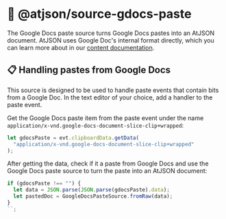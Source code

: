 # 📝 @atjson/source-gdocs-paste

The Google Docs paste source turns Google Docs pastes into an AtJSON document. AtJSON uses Google Doc's internal format directly, which you can learn more about in our [content documentation](content-documentation.md).

## 📋 Handling pastes from Google Docs

This source is designed to be used to handle paste events that contain bits from a Google Doc. In the text editor of your choice, add a handler to the paste event.

Get the Google Docs paste item from the paste event under the name `application/x-vnd.google-docs-document-slice-clip+wrapped`:

```ts
let gdocsPaste = evt.clipboardData.getData(
  "application/x-vnd.google-docs-document-slice-clip+wrapped"
);
```

After getting the data, check if it a paste from Google Docs and use the Google Docs paste source to turn the paste into an AtJSON document:

```ts
if (gdocsPaste !== "") {
  let data = JSON.parse(JSON.parse(gdocsPaste).data);
  let pastedDoc = GoogleDocsPasteSource.fromRaw(data);
}
``;
```
